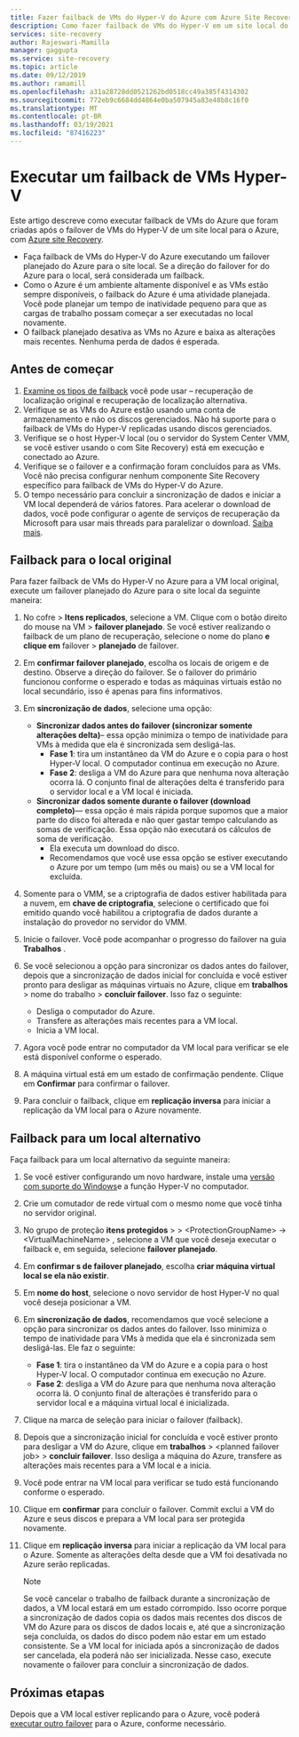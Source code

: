 ```yaml
---
title: Fazer failback de VMs do Hyper-V do Azure com Azure Site Recovery
description: Como fazer failback de VMs do Hyper-V em um site local do Azure com Azure Site Recovery.
services: site-recovery
author: Rajeswari-Mamilla
manager: gaggupta
ms.service: site-recovery
ms.topic: article
ms.date: 09/12/2019
ms.author: ramamill
ms.openlocfilehash: a31a28728dd0521262bd0518cc49a385f4314302
ms.sourcegitcommit: 772eb9c6684dd4864e0ba507945a83e48b8c16f0
ms.translationtype: MT
ms.contentlocale: pt-BR
ms.lasthandoff: 03/19/2021
ms.locfileid: "87416223"
---
```

# <a name="run-a-failback-for-hyper-v-vms"></a>Executar um failback de VMs Hyper-V

Este artigo descreve como executar failback de VMs do Azure que foram criadas após o failover de VMs do Hyper-V de um site local para o Azure, com [Azure site Recovery](site-recovery-overview.md).

- Faça failback de VMs do Hyper-V do Azure executando um failover planejado do Azure para o site local. Se a direção do failover for do Azure para o local, será considerada um failback.
- Como o Azure é um ambiente altamente disponível e as VMs estão sempre disponíveis, o failback do Azure é uma atividade planejada. Você pode planejar um tempo de inatividade pequeno para que as cargas de trabalho possam começar a ser executadas no local novamente. 
- O failback planejado desativa as VMs no Azure e baixa as alterações mais recentes. Nenhuma perda de dados é esperada.

## <a name="before-you-start"></a>Antes de começar

1. [Examine os tipos de failback](failover-failback-overview.md#hyper-v-reprotectionfailback) você pode usar – recuperação de localização original e recuperação de localização alternativa.
2. Verifique se as VMs do Azure estão usando uma conta de armazenamento e não os discos gerenciados. Não há suporte para o failback de VMs do Hyper-V replicadas usando discos gerenciados.
3. Verifique se o host Hyper-V local (ou o servidor do System Center VMM, se você estiver usando o com Site Recovery) está em execução e conectado ao Azure. 
4. Verifique se o failover e a confirmação foram concluídos para as VMs. Você não precisa configurar nenhum componente Site Recovery específico para failback de VMs do Hyper-V do Azure.
5. O tempo necessário para concluir a sincronização de dados e iniciar a VM local dependerá de vários fatores. Para acelerar o download de dados, você pode configurar o agente de serviços de recuperação da Microsoft para usar mais threads para paralelizar o download. [Saiba mais](https://support.microsoft.com/help/3056159/how-to-manage-on-premises-to-azure-protection-network-bandwidth-usage).


## <a name="fail-back-to-the-original-location"></a>Failback para o local original

Para fazer failback de VMs do Hyper-V no Azure para a VM local original, execute um failover planejado do Azure para o site local da seguinte maneira:

1. No cofre > **Itens replicados**, selecione a VM. Clique com o botão direito do mouse na VM > **failover planejado**. Se você estiver realizando o failback de um plano de recuperação, selecione o nome do plano **e clique em** failover  >  **planejado** de failover.
2. Em **confirmar failover planejado**, escolha os locais de origem e de destino. Observe a direção do failover. Se o failover do primário funcionou conforme o esperado e todas as máquinas virtuais estão no local secundário, isso é apenas para fins informativos.
3. Em **sincronização de dados**, selecione uma opção:
    - **Sincronizar dados antes do failover (sincronizar somente alterações delta)**– essa opção minimiza o tempo de inatividade para VMs à medida que ela é sincronizada sem desligá-las.
        - **Fase 1**: tira um instantâneo da VM do Azure e o copia para o host Hyper-V local. O computador continua em execução no Azure.
        - **Fase 2**: desliga a VM do Azure para que nenhuma nova alteração ocorra lá. O conjunto final de alterações delta é transferido para o servidor local e a VM local é iniciada.
    - **Sincronizar dados somente durante o failover (download completo)**— essa opção é mais rápida porque supomos que a maior parte do disco foi alterada e não quer gastar tempo calculando as somas de verificação. Essa opção não executará os cálculos de soma de verificação.
        - Ela executa um download do disco. 
        - Recomendamos que você use essa opção se estiver executando o Azure por um tempo (um mês ou mais) ou se a VM local for excluída.

4. Somente para o VMM, se a criptografia de dados estiver habilitada para a nuvem, em **chave de criptografia**, selecione o certificado que foi emitido quando você habilitou a criptografia de dados durante a instalação do provedor no servidor do VMM.
5. Inicie o failover. Você pode acompanhar o progresso do failover na guia **Trabalhos** .
6. Se você selecionou a opção para sincronizar os dados antes do failover, depois que a sincronização de dados inicial for concluída e você estiver pronto para desligar as máquinas virtuais no Azure, clique em **trabalhos** > nome do trabalho > **concluir failover**. Isso faz o seguinte:
    - Desliga o computador do Azure.
    - Transfere as alterações mais recentes para a VM local.
    - Inicia a VM local.
7. Agora você pode entrar no computador da VM local para verificar se ele está disponível conforme o esperado.
8. A máquina virtual está em um estado de confirmação pendente. Clique em **Confirmar** para confirmar o failover.
9. Para concluir o failback, clique em **replicação inversa** para iniciar a replicação da VM local para o Azure novamente.



## <a name="fail-back-to-an-alternate-location"></a>Failback para um local alternativo 

Faça failback para um local alternativo da seguinte maneira:

1. Se você estiver configurando um novo hardware, instale uma [versão com suporte do Windows](hyper-v-azure-support-matrix.md#replicated-vms)e a função Hyper-V no computador.
2. Crie um comutador de rede virtual com o mesmo nome que você tinha no servidor original.
3. No grupo de proteção **itens protegidos**  >    >  \<ProtectionGroupName>  ->  \<VirtualMachineName> , selecione a VM que você deseja executar o failback e, em seguida, selecione **failover planejado**.
4. Em **confirmar s de failover planejado**, escolha **criar máquina virtual local se ela não existir**.
5. Em **nome do host**, selecione o novo servidor de host Hyper-V no qual você deseja posicionar a VM.
6. Em **sincronização de dados**, recomendamos que você selecione a opção para sincronizar os dados antes do failover. Isso minimiza o tempo de inatividade para VMs à medida que ela é sincronizada sem desligá-las. Ele faz o seguinte:
    - **Fase 1**: tira o instantâneo da VM do Azure e a copia para o host Hyper-V local. O computador continua em execução no Azure.
    - **Fase 2**: desliga a VM do Azure para que nenhuma nova alteração ocorra lá. O conjunto final de alterações é transferido para o servidor local e a máquina virtual local é inicializada.
    
7. Clique na marca de seleção para iniciar o failover (failback).
8. Depois que a sincronização inicial for concluída e você estiver pronto para desligar a VM do Azure, clique em **trabalhos**  >  \<planned failover job>  >  **concluir failover**. Isso desliga a máquina do Azure, transfere as alterações mais recentes para a VM local e a inicia.
9. Você pode entrar na VM local para verificar se tudo está funcionando conforme o esperado.
10. Clique em **confirmar** para concluir o failover. Commit exclui a VM do Azure e seus discos e prepara a VM local para ser protegida novamente.
10. Clique em **replicação inversa** para iniciar a replicação da VM local para o Azure. Somente as alterações delta desde que a VM foi desativada no Azure serão replicadas.

    > [!NOTE]
    > Se você cancelar o trabalho de failback durante a sincronização de dados, a VM local estará em um estado corrompido. Isso ocorre porque a sincronização de dados copia os dados mais recentes dos discos de VM do Azure para os discos de dados locais e, até que a sincronização seja concluída, os dados do disco podem não estar em um estado consistente. Se a VM local for iniciada após a sincronização de dados ser cancelada, ela poderá não ser inicializada. Nesse caso, execute novamente o failover para concluir a sincronização de dados.


## <a name="next-steps"></a>Próximas etapas
Depois que a VM local estiver replicando para o Azure, você poderá [executar outro failover](site-recovery-failover.md) para o Azure, conforme necessário.
